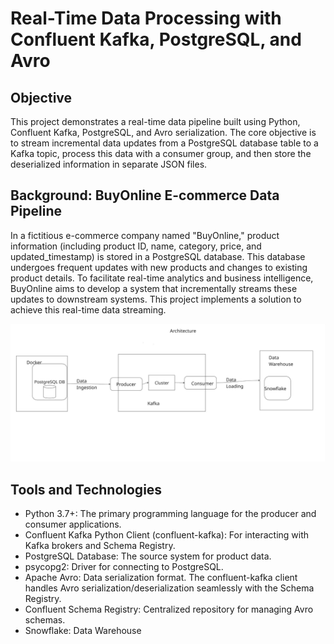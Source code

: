 # Real-Time Data Processing with Confluent Kafka, PostgreSQL, and Avro

## Objective
This project demonstrates a real-time data pipeline built using Python, Confluent Kafka, PostgreSQL, and Avro serialization. 
The core objective is to stream incremental data updates from a PostgreSQL database table to a Kafka topic, process this data with a consumer group, and then store the deserialized information in separate JSON files.

## Background: BuyOnline E-commerce Data Pipeline
In a fictitious e-commerce company named "BuyOnline," product information (including product ID, name, category, price, and updated_timestamp) is stored in a PostgreSQL database. This database undergoes frequent updates with new products and changes to existing product details. To facilitate real-time analytics and business intelligence, BuyOnline aims to develop a system that incrementally streams these updates to downstream systems.
This project implements a solution to achieve this real-time data streaming.

![kafka-ingestion](kafka-ingestion.jpg)

## Tools and Technologies
- Python 3.7+: The primary programming language for the producer and consumer applications.
- Confluent Kafka Python Client (confluent-kafka): For interacting with Kafka brokers and Schema Registry.
- PostgreSQL Database: The source system for product data.
- psycopg2: Driver for connecting to PostgreSQL.
- Apache Avro: Data serialization format. The confluent-kafka client handles Avro serialization/deserialization seamlessly with the Schema Registry.
- Confluent Schema Registry: Centralized repository for managing Avro schemas.
- Snowflake: Data Warehouse
